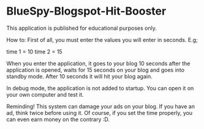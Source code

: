 # BlueSpy-Blogspot-Hit-Booster

This application is published for educational purposes only.

How to:
First of all, you must enter the values you will enter in seconds. E.g;

time 1 = 10
time 2 = 15

When you enter the application, it goes to your blog 10 seconds after the application is opened, waits for 15 seconds on your blog and goes into standby mode. After 10 seconds it will hit your blog again.

In debug mode, the application is not added to startup. You can open it on your own computer and test it.

Reminding!
This system can damage your ads on your blog. If you have an ad, think twice before using it. Of course, if you set the time properly, you can even earn money on the contrary :D.

